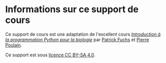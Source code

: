 # Informations sur ce support de cours

Ce support de cours est une adaptation de l'excellent cours [*Introduction à la programmation Python pour la biologie*](https://python.sdv.univ-paris-diderot.fr/) par [Patrick Fuchs](https://www.dsimb.inserm.fr/~fuchs/) et [Pierre Poulain](https://twitter.com/pierrepo).

Ce support est sous [licence CC BY-SA 4.0](https://creativecommons.org/licenses/by-sa/4.0/legalcode.fr).
